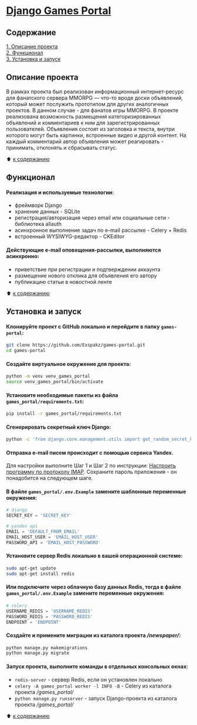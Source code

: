 # [Django Games Portal](http://127.0.0.1:8000/)


## Содержание

[1. Описание проекта](README.md#Описание-проекта)  
[2. Функционал](README.md#Функционал)  
[3. Установка и запуск](README.md#Установка-и-запуск)  


## Описание проекта

В рамках проекта был реализован информационный интернет-ресурс для фанатского сервера MMORPG — что-то вроде доски объявлений, который может послужить прототипом для других аналогичных проектов. В данном случае - для фанатов игры MMORPG.
В проекте реализована возможность размещения категоризированных объявлений и комментариев к ним для зарегистрированных пользователей. Объявления состоят из заголовка и текста, внутри которого могут быть картинки, встроенные видео и другой контент. На каждый комментарий автор объявления может реагировать - принимать, отклонять и сбрасывать статус.

:arrow_up: [к содержанию](README.md#Содержание)


## Функционал

#### Реализация и используемые технологии:

- фреймворк Django
- хранение данных - SQLite
- регистрация/авторизация через email или социальные сети - библиотека allauth
- асинхронное выполнение задач по e-mail рассылке - Celery + Redis
- встроенный WYSIWYG-редактор - CKEditor

#### Действующие e-mail оповещения-рассылки, выполняются асинхронно:

- приветствие при регистрации и подтверждении аккаунта
- размещение нового отклика для объявления его автору
- публикацию статьи в новостной ленте

:arrow_up: [к содержанию](README.md#Содержание)


## Установка и запуск

#### Клонируйте проект с GitHub локально и перейдите в папку `games-portal`:

```bash
git clone https://github.com/Exspakz/games-portal.git
cd games-portal
```

#### Создайте виртуальное окружение для проекта:

```bash
python -m venv venv_games_portal
source venv_games_portal/bin/activate
```

#### Установите необходимые пакеты из файла `games_portal/requirements.txt`:
```bash
pip install -r games_portal/requirements.txt 
```

#### Сгенерировать секретный ключ Django:

```bash
python -c 'from django.core.management.utils import get_random_secret_key; print(get_random_secret_key())'
```

#### Отправка e-mail писем происходит с помощью сервиса Yandex.

Для настройки выполните Шаг 1 и Шаг 2 по инструкции: [Настроить программу по протоколу IMAP](https://yandex.ru/support/mail/mail-clients/others.html). Сохраните пароль приложения - он понадобится на следующем шаге.


#### В файле `games_portal/.env.Example` замените шаблонные переменные окружения:

```python
# django
SECRET_KEY = 'SECRET_KEY'

# yandex api
EMAIL = 'DEFAULT_FROM_EMAIL'
EMAIL_HOST_USER = 'EMAIL_HOST_USER'
PASSWORD_API = 'EMAIL_HOST_PASSWORD'
```

#### Установите сервер Redis локально в вашей операционной системе:

```bash
sudo apt-get update  
sudo apt-get install redis  
```

#### Или подключите через облачную базу данных Redis, тогда в файле `games_portal/.env.Example` замените переменные окружения:

```python
# celery
USERNAME_REDIS = 'USERNAME_REDIS'
PASSWORD_REDIS = 'PASSWORD_REDIS'
ENDPOINT = 'ENDPOINT'
```

#### Создайте и примените миграции из каталога проекта */newspaper/*:
```bash
python manage.py makemigrations 
python manage.py migrate 
```

#### Запуск проекта, выполните команды в отдельных консольных окнах:

 - `redis-server` - сервер Redis, если он установлен локально  
 - `celery -A games_portal worker -l INFO -B` - Celery из каталога проекта */games_portal/*
 - `python manage.py runserver` - запуск Django-проекта из каталога проекта */games_portal/*

:arrow_up: [к содержанию](README.md#Содержание)